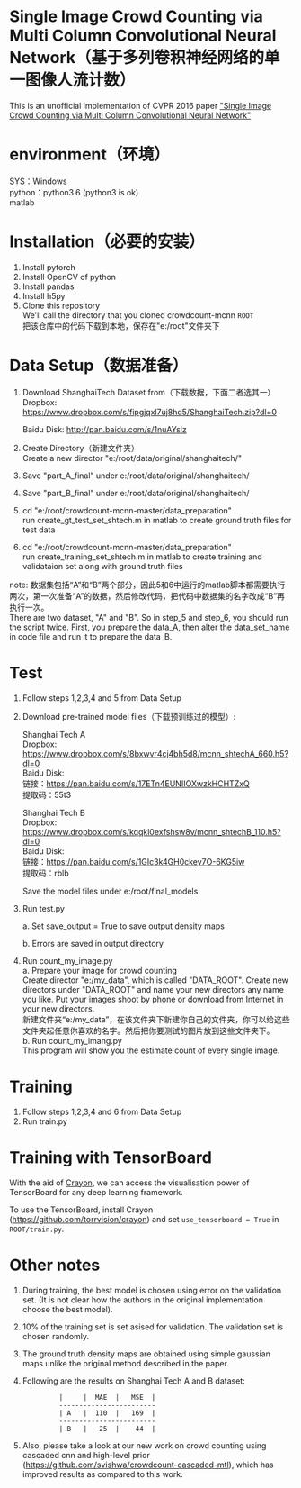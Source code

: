 # Single Image Crowd Counting via Multi Column Convolutional Neural Network（基于多列卷积神经网络的单一图像人流计数）

This is an unofficial implementation of CVPR 2016 paper ["Single Image Crowd Counting via Multi Column Convolutional Neural Network"](http://www.cv-foundation.org/openaccess/content_cvpr_2016/papers/Zhang_Single-Image_Crowd_Counting_CVPR_2016_paper.pdf)

# environment（环境）
  SYS：Windows  
  python：python3.6 (python3 is ok)  
  matlab  

# Installation（必要的安装）
1. Install pytorch
2. Install OpenCV of python
3. Install pandas
4. Install h5py
5. Clone this repository  
  We'll call the directory that you cloned crowdcount-mcnn `ROOT`  
  把该仓库中的代码下载到本地，保存在"e:/root"文件夹下

# Data Setup（数据准备）
1. Download ShanghaiTech Dataset from（下载数据，下面二者选其一）   
   Dropbox:   https://www.dropbox.com/s/fipgjqxl7uj8hd5/ShanghaiTech.zip?dl=0
   
   Baidu Disk: http://pan.baidu.com/s/1nuAYslz
2. Create Directory（新建文件夹）  
  Create a new director "e:/root/data/original/shanghaitech/"
3. Save "part_A_final" under e:/root/data/original/shanghaitech/
4. Save "part_B_final" under e:/root/data/original/shanghaitech/
5. cd "e:/root/crowdcount-mcnn-master/data_preparation"  
   run create_gt_test_set_shtech.m in matlab to create ground truth files for test data
6. cd "e:/root/crowdcount-mcnn-master/data_preparation"  
   run create_training_set_shtech.m in matlab to create training and validataion set along with ground truth files  
   
note:
    数据集包括“A”和“B”两个部分，因此5和6中运行的matlab脚本都需要执行两次，第一次准备“A”的数据，然后修改代码，把代码中数据集的名字改成“B”再执行一次。  
    There are two dataset, "A" and "B". So in step_5 and step_6, you should run the script twice. First, you prepare the data_A, then alter the data_set_name in code file and run it to prepare the data_B.  
    

# Test
1. Follow steps 1,2,3,4 and 5 from Data Setup
2. Download pre-trained model files（下载预训练过的模型）:  

   Shanghai Tech A  
	 Dropbox:  
	     https://www.dropbox.com/s/8bxwvr4cj4bh5d8/mcnn_shtechA_660.h5?dl=0  
	 Baidu Disk:  
	     链接：https://pan.baidu.com/s/17ETn4EUNIIOXwzkHCHTZxQ  
             提取码：55t3 
   
   Shanghai Tech B  
	 Dropbox:
	     https://www.dropbox.com/s/kqqkl0exfshsw8v/mcnn_shtechB_110.h5?dl=0  
	 Baidu Disk:  
	     链接：https://pan.baidu.com/s/1GIc3k4GH0ckey7O-6KG5iw  
	     提取码：rblb 
   
   Save the model files under e:/root/final_models
   
3. Run test.py

	a. Set save_output = True to save output density maps
	
	b. Errors are saved in  output directory

4. Run count_my_image.py  
    a. Prepare your image for crowd counting  
    	Create director "e:/my_data", which is called "DATA_ROOT". Create new directors under "DATA_ROOT" and name your new directors any name you like. Put your images shoot by phone or download from Internet in your new directors.  
        新建文件夹“e:/my_data”，在该文件夹下新建你自己的文件夹，你可以给这些文件夹起任意你喜欢的名字。然后把你要测试的图片放到这些文件夹下。  
    b. Run count_my_imang.py  
        This program will show you the estimate count of every single image.
# Training
1. Follow steps 1,2,3,4 and 6 from Data Setup
2. Run train.py


# Training with TensorBoard
With the aid of [Crayon](https://github.com/torrvision/crayon),
we can access the visualisation power of TensorBoard for any 
deep learning framework.

To use the TensorBoard, install Crayon (https://github.com/torrvision/crayon)
and set `use_tensorboard = True` in `ROOT/train.py`.

# Other notes
1. During training, the best model is chosen using error on the validation set. (It is not clear how the authors in the original implementation choose the best model).
2. 10% of the training set is set asised for validation. The validation set is chosen randomly.
3. The ground truth density maps are obtained using simple gaussian maps unlike the original method described in the paper.
4. Following are the results on  Shanghai Tech A and B dataset:
		
                |     |  MAE  |   MSE  |
                ------------------------
                | A   |  110  |   169  |
                ------------------------
                | B   |   25  |    44  |
		
5. Also, please take a look at our new work on crowd counting using cascaded cnn and high-level prior (https://github.com/svishwa/crowdcount-cascaded-mtl),  which has improved results as compared to this work. 
               

